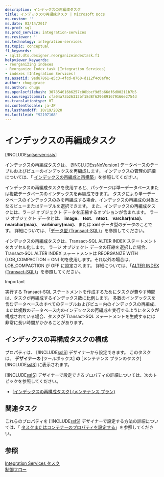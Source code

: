 ```yaml
---
description: インデックスの再編成タスク
title: インデックスの再編成タスク | Microsoft Docs
ms.custom: ''
ms.date: 03/14/2017
ms.prod: sql
ms.prod_service: integration-services
ms.reviewer: ''
ms.technology: integration-services
ms.topic: conceptual
f1_keywords:
- sql13.dts.designer.reorganizeindextask.f1
helpviewer_keywords:
- reorganizing indexes
- Reorganize Index task [Integration Services]
- indexes [Integration Services]
ms.assetid: 9ed87861-e5c3-4fcd-8760-d112f4c0af0c
author: chugugrace
ms.author: chugu
ms.openlocfilehash: 307854616b6257c00bbcf9d5b66df6d00211b7b5
ms.sourcegitcommit: cfa04a73b26312bf18d8f6296891679166e2754d
ms.translationtype: HT
ms.contentlocale: ja-JP
ms.lasthandoff: 10/19/2020
ms.locfileid: "92197168"
---
```

# <a name="reorganize-index-task"></a>インデックスの再編成タスク

[!INCLUDE[sqlserver-ssis](../../includes/applies-to-version/sqlserver-ssis.md)]


  インデックスの再編成タスクは、 [!INCLUDE[ssNoVersion](../../includes/ssnoversion-md.md)] データベースのテーブルおよびビューのインデックスを再編成します。 インデックスの管理の詳細については、「 [インデックスの再編成と再構築](../../relational-databases/indexes/reorganize-and-rebuild-indexes.md)」を参照してください。  
  
 インデックスの再編成タスクを使用すると、パッケージは単一データベースまたは複数データベースのインデックスを再編成できます。 タスクにより単一データベースのインデックスのみを再編成する場合、インデックスの再編成の対象となるビューまたはテーブルを選択できます。 また、インデックスの再編成タスクには、ラージ オブジェクト データを圧縮するオプションが含まれます。 ラージ オブジェクト データとは、 **image**、 **text**、 **ntext**、 **varchar(max)**、 **nvarchar(max)**、 **varbinary(max)**、または **xml** データ型のデータのことです。 詳細については、「[データ型 &#40;Transact-SQL&#41;](../../t-sql/data-types/data-types-transact-sql.md)」を参照してください。  
  
 インデックスの再編成タスクは、Transact-SQL ALTER INDEX ステートメントをカプセル化します。 ラージ オブジェクト データの圧縮を選択した場合、Transact-SQL ALTER INDEX ステートメントは REORGANIZE WITH (LOB_COMPACTION = ON) 句を使用します。それ以外の場合は、LOB_COMPACTION が OFF に設定されます。 詳細については、「[ALTER INDEX &#40;Transact-SQL&#41;](../../t-sql/statements/alter-index-transact-sql.md)」を参照してください。  
  
> [!IMPORTANT]  
>  実行する Transact-SQL ステートメントを作成するためにタスクが費やす時間は、タスクが再編成するインデックス数に比例します。 多数のインデックスを含むデータベースのすべてのテーブルおよびビュー内のインデックスの再編成、または複数のデータベース内のインデックスの再編成を実行するようにタスクが構成されている場合、タスクが Transact-SQL ステートメントを生成するには非常に長い時間がかかることがあります。  
  
## <a name="configuration-of-the-reorganize-index-task"></a>インデックスの再構成タスクの構成  
 プロパティは、 [!INCLUDE[ssIS](../../includes/ssis-md.md)] デザイナーから設定できます。 このタスクは、 **デザイナーの** [ツールボックス] **の** [メンテナンス プランのタスク] [!INCLUDE[ssIS](../../includes/ssis-md.md)] に表示されます。  
  
 [!INCLUDE[ssIS](../../includes/ssis-md.md)] デザイナーで設定できるプロパティの詳細については、次のトピックを参照してください。  
  
-   [[インデックスの再構成タスク] &#40;メンテナンス プラン&#41;](../../relational-databases/maintenance-plans/reorganize-index-task-maintenance-plan.md)  
  
## <a name="related-tasks"></a>関連タスク  
 これらのプロパティを [!INCLUDE[ssIS](../../includes/ssis-md.md)] デザイナーで設定する方法の詳細については、「 [タスクまたはコンテナーのプロパティを設定する](./add-or-delete-a-task-or-a-container-in-a-control-flow.md)」を参照してください。  
  
## <a name="see-also"></a>参照  
 [Integration Services タスク](../../integration-services/control-flow/integration-services-tasks.md)   
 [制御フロー](../../integration-services/control-flow/control-flow.md)  
  
